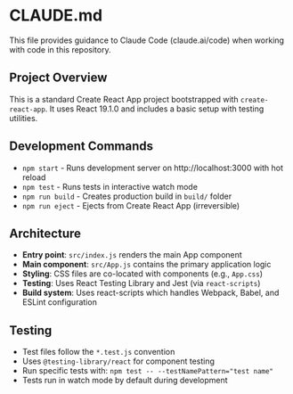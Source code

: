 # CLAUDE.md

This file provides guidance to Claude Code (claude.ai/code) when working with code in this repository.

## Project Overview

This is a standard Create React App project bootstrapped with `create-react-app`. It uses React 19.1.0 and includes a basic setup with testing utilities.

## Development Commands

- `npm start` - Runs development server on http://localhost:3000 with hot reload
- `npm test` - Runs tests in interactive watch mode
- `npm run build` - Creates production build in `build/` folder
- `npm run eject` - Ejects from Create React App (irreversible)

## Architecture

- **Entry point**: `src/index.js` renders the main App component
- **Main component**: `src/App.js` contains the primary application logic
- **Styling**: CSS files are co-located with components (e.g., `App.css`)
- **Testing**: Uses React Testing Library and Jest (via `react-scripts`)
- **Build system**: Uses react-scripts which handles Webpack, Babel, and ESLint configuration

## Testing

- Test files follow the `*.test.js` convention
- Uses `@testing-library/react` for component testing
- Run specific tests with: `npm test -- --testNamePattern="test name"`
- Tests run in watch mode by default during development